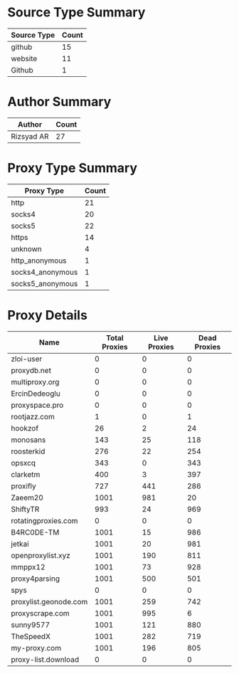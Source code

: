 # Source Type Summary

| Source Type | Count |
|-------------|-------|
| github | 15 |
| website | 11 |
| Github | 1 |


# Author Summary

| Author | Count |
|--------|-------|
| Rizsyad AR | 27 |


# Proxy Type Summary

| Proxy Type | Count |
|------------|-------|
| http | 21 |
| socks4 | 20 |
| socks5 | 22 |
| https | 14 |
| unknown | 4 |
| http_anonymous | 1 |
| socks4_anonymous | 1 |
| socks5_anonymous | 1 |


# Proxy Details

| Name | Total Proxies | Live Proxies | Dead Proxies |
|------|---------------|--------------|---------------|
| zloi-user | 0 | 0 | 0 |
| proxydb.net | 0 | 0 | 0 |
| multiproxy.org | 0 | 0 | 0 |
| ErcinDedeoglu | 0 | 0 | 0 |
| proxyspace.pro | 0 | 0 | 0 |
| rootjazz.com | 1 | 0 | 1 |
| hookzof | 26 | 2 | 24 |
| monosans | 143 | 25 | 118 |
| roosterkid | 276 | 22 | 254 |
| opsxcq | 343 | 0 | 343 |
| clarketm | 400 | 3 | 397 |
| proxifly | 727 | 441 | 286 |
| Zaeem20 | 1001 | 981 | 20 |
| ShiftyTR | 993 | 24 | 969 |
| rotatingproxies.com | 0 | 0 | 0 |
| B4RC0DE-TM | 1001 | 15 | 986 |
| jetkai | 1001 | 20 | 981 |
| openproxylist.xyz | 1001 | 190 | 811 |
| mmppx12 | 1001 | 73 | 928 |
| proxy4parsing | 1001 | 500 | 501 |
| spys | 0 | 0 | 0 |
| proxylist.geonode.com | 1001 | 259 | 742 |
| proxyscrape.com | 1001 | 995 | 6 |
| sunny9577 | 1001 | 121 | 880 |
| TheSpeedX | 1001 | 282 | 719 |
| my-proxy.com | 1001 | 196 | 805 |
| proxy-list.download | 0 | 0 | 0 |
